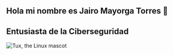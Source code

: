 ## Hola mi nombre es Jairo Mayorga Torres 👋
## Entusiasta de la Ciberseguridad 
![Tux, the Linux mascot](/assets/images/tux.png)
<!--
**Seventy-777/Seventy-777** is a ✨ _special_ ✨ repository because its `README.md` (this file) appears on your GitHub profile.

Here are some ideas to get you started:

- 🔭 I’m currently working on ...
- 🌱 I’m currently learning ...
- 👯 I’m looking to collaborate on ...
- 🤔 I’m looking for help with ...
- 💬 Ask me about ...
- 📫 How to reach me: ...
- 😄 Pronouns: ...
- ⚡ Fun fact: ...
-->
